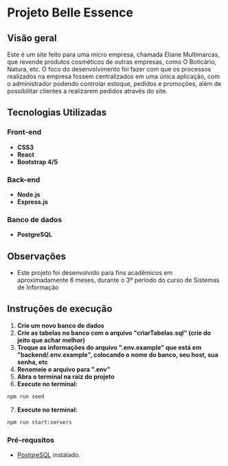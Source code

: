 # Projeto Belle Essence

## Visão geral

Este é um site feito para uma micro empresa, chamada Eliane Multimarcas, que revende produtos cosméticos de outras empresas, como O Boticário, Natura, etc. O foco do desenvolvimento foi fazer com que os processos realizados na empresa fossem centralizados em uma única aplicação, com o administrador podendo controlar estoque, pedidos e promoções, além de possibilitar clientes a realizarem pedidos através do site.

## Tecnologias Utilizadas

### Front-end

- **CSS3**
- **React**
- **Bootstrap 4/5**

### Back-end

- **Node.js**
- **Express.js**

### Banco de dados

- **PostgreSQL**

## Observações

- Este projeto foi desenvolvido para fins acadêmicos em aproximadamente 6 meses, durante o 3º período do curso de Sistemas de Informação

## Instruções de execução

1. **Crie um novo banco de dados**
2. **Crie as tabelas no banco com o arquivo "criarTabelas.sql" (crie do jeito que achar melhor)**
3. **Troque as informações do arquivo ".env.example" que está em "backend/.env.example", colocando o nome do banco, seu host, sua senha, etc**
4. **Renomeie o arquivo para ".env"**
5. **Abra o terminal na raiz do projeto**
6. **Execute no terminal:**

```bash
npm run seed
```

7. **Execute no terminal:**

```bash
npm run start:servers
```

### Pré-requsitos

- [PostgreSQL](https://www.postgresql.org/download/) instalado.
